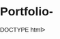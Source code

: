 # Portfolio-
DOCTYPE html>
<html>
<head>
    <title>Portfolio</title>
    <style>
        body {
            font-family: Arial, sans-serif;
            margin: 0;
            padding: 0;
            
  background-color: #00ECFF;

        }

        header {
            background-color: #941919;
            color: #fff;
            text-align: center;
            padding: 2rem 0;
            position: relative; /* Add this */
        }

        .header-content h1 {
            font-size: 2.5rem;
        }

        /* Add styles for the round profile picture */
        .profile-picture {
            width: 100px; /* Adjust the size as needed */
            height: 100px;
            border-radius: 75%; /* Create a circular shape */
            object-fit: cover; /* To ensure the image fills the circular area */
            position: absolute; /* Add this */
            top: 75px; /* Adjust top position as needed */
            left: 75px; /* Adjust left position as needed */
        }

        nav {
            background-color: #333;
            color: #FF00FF;
            text-align: center;
        }

        nav ul {
            list-style-type: none;
            padding: 0;
        }

        nav ul li {
            display: inline;
            margin: 0 20px;
        }

        nav ul li a {
            text-decoration: none;
            color: #fff;
        }

        .section-content {
            background-color: #fff;
            padding: 2rem;
            margin: 1rem;
            border-radius: 20px;
            box-shadow: 0 0 10px rgba(0, 0, 0, 0.1);
            text-align: justify;
        }

        .download-button {
            background-color: #333;
            color: #fff;
            padding: 0.5rem 1rem;
            text-decoration: none;
            border-radius: 20px;
            display: inline-block;
            margin-top: 10px;
            align-self: center;
        }

        .download-button:hover {
            background-color: #555;
        }

        footer {
            text-align: center;
            padding: 1rem 0;
            background-color: #333;
            color: #fff;
        }

        ul {
            list-style-type: disc;
            padding-left: 20px;
        }
    </style>
</head>
<body>
    <header>
        <div class="header-content">
            <!-- Add your profile picture here -->
            <img src="/storage/emulated/0/College matiriyal /IMG_20250118_203423022~2.jpg.jpg" alt="Your Profile Picture" class="profile-picture">
            <h1>Nandhini.r</h1>
            <p>Am Computer Engineer</p>
        </div>
    </header>

    <nav>
        <ul>
            <li><a href="#about">About</a></li>
            <li><a href="#education">Education</a></li>
            <li><a href="#skills">Skills</a></li>
            <li><a href="#projects">Projects</a></li>
            <li><a href="#resume">Resume</a></li>
           
        </ul>
    </nav>

    <section id="about me">
        <div class="section-content">
            <h2>About Me</h2>
            <p>I'm a <b>web development</b> expert who is passionate about creating dynamic and user-friendly websites. 
                I'm driven by the desire to craft high-performance web applications that enhance user experience and provide
                 seamless digital solutions. With over 7 years of experience in the field, I'm dedicated to staying up to date 
                 with the latest trends and innovations in the 
                 web development landscape. I'm also committed to helping others learn more about web technologies, 
                 best practices, and how to build secure and scalable websites.</p>

        </div>
    </section>

    <section id="education">
        <div class="section-content">
            <h2>Education</h2>
            <p>Bharathiyar university - computer scince</p>
            
            
        </div>
    </section>

    <section id="skills">
        <div class="section-content">
            <h2>Skills</h2>
            <ul>
                <li>React</li>
                <li>Mern</li>
                <li>Cloud Computing</li>
                <li>Python</li>
                <li>Spring</li>
                <li>ML & AI</li>
                <li>java</li>
                <li>c++</li>
                <li>Java script</li>
            </ul>
        </div>
    </section>

    <section id="projects">
        <div class="section-content">
            <h2>Projects</h2>
            <ul>
                <li><a href="#">E Cart website</a></li>
                <li><a href="#">Cloud Security IBM</a></li>
                <li><a href="#">IBM chatbot</a></li>
                <li><a href="#">College Portal</a></li> 
                <!-- Add more project links here -->
            </ul>
        </div>
    </section>

    <section id="resume">
    
        <div class="section-content">
            <center>
            <h2>Resume</h2>
            <a href="/storage/emulated/0/Download/Nandhini resume.pdf" target="_blank" class="download-button">Download CV</a>
        </center>
        </div>
        
    </section>

    <footer>
        <p>&copy; 2025 Pranesh S</p>
    </footer>

    <script>
        // Smooth scrolling to section when clicking on navigation links
        document.querySelectorAll('a[href^="#"]').forEach(anchor => {
            anchor.addEventListener('click', function(e) {
                e.preventDefault();

                const targetId = this.getAttribute('href').substring(1);
                const targetElement = document.getElementById(targetId);

                if (targetElement) {
                    window.scrollTo({
                        top: targetElement.offsetTop,
                        behavior: 'smooth'
                    });
                }
            });
        });
    </script>
</body>
</html>
